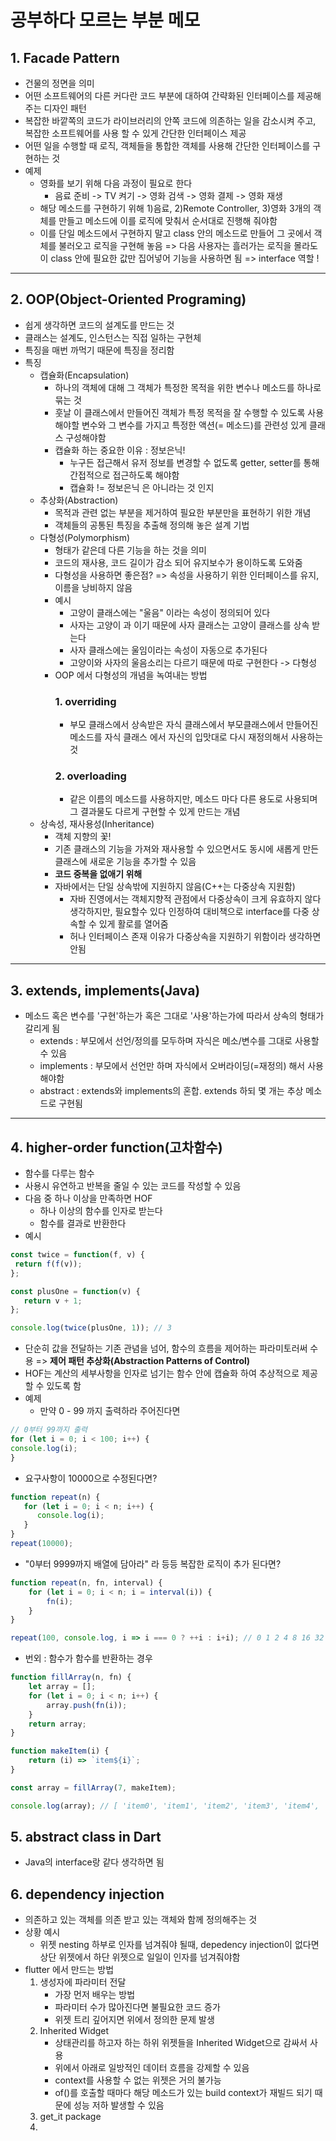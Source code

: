 # 공부하다 모르는 부분 메모
## 1. Facade Pattern
 - 건물의 정면을 의미
 - 어떤 소프트웨어의 다른 커다란 코드 부분에 대하여 간략화된 인터페이스를 제공해주는 디자인 패턴
 - 복잡한 바깥쪽의 코드가 라이브러리의 안쪽 코드에 의존하는 일을 감소시켜 주고, 복잡한 소프트웨어를 사용 할 수 있게 간단한 인터페이스 제공
 - 어떤 일을 수행할 때 로직, 객체들을 통합한 객체를 사용해 간단한 인터페이스를 구현하는 것
 - 예제
   - 영화를 보기 위해 다음 과정이 필요로 한다
      - 음료 준비 -> TV 켜기 -> 영화 검색 -> 영화 결제 -> 영화 재생
   - 해당 메소드를 구현하기 위해 1)음료, 2)Remote Controller, 3)영화 3개의 객체를 만들고 메소드에 이를 로직에 맞춰서 순서대로 진행해 줘야함
   - 이를 단일 메소드에서 구현하지 말고 class 안의 메소드로 만들어 그 곳에서 객체를 불러오고 로직을 구현해 놓음 => 다음 사용자는 흘러가는 로직을 몰라도 이 class 안에 필요한 값만 집어넣어 기능을 사용하면 됨 => interface 역할 !

 ---
## 2. OOP(Object-Oriented Programing)
 - 쉽게 생각하면 코드의 설계도를 만드는 것
 - 클래스는 설계도, 인스턴스는 직접 일하는 구현체
 - 특징을 매번 까먹기 때문에 특징을 정리함
 - 특징
   - 캡슐화(Encapsulation)
      - 하나의 객체에 대해 그 객체가 특정한 목적을 위한 변수나 메소드를 하나로 묶는 것
      - 훗날 이 클래스에서 만들어진 객체가 특정 목적을 잘 수행할 수 있도록 사용해야할 변수와 그 변수를 가지고 특정한 액션(= 메소드)를 관련성 있게 클래스 구성해야함
      - 캡슐화 하는 중요한 이유 : 정보은닉!
         - 누구든 접근해서 유저 정보를 변경할 수 없도록 getter, setter를 통해 간접적으로 접근하도록 해야함
         - 캡슐화 != 정보은닉 은 아니라는 것 인지
   - 추상화(Abstraction)
      - 목적과 관련 없는 부분을 제거하여 필요한 부분만을 표현하기 위한 개념
      - 객체들의 공통된 특징을 추출해 정의해 놓은 설계 기법
   - 다형성(Polymorphism)
      - 형태가 같은데 다른 기능을 하는 것을 의미
      - 코드의 재사용, 코드 길이가 감소 되어 유지보수가 용이하도록 도와줌
      - 다형성을 사용하면 좋은점? => 속성을 사용하기 위한 인터페이스를 유지, 이름을 낭비하지 않음
      - 예시
         - 고양이 클래스에는 "울음" 이라는 속성이 정의되어 있다
         - 사자는 고양이 과 이기 때문에 사자 클래스는 고양이 클래스를 상속 받는다
         - 사자 클래스에는 울임이라는 속성이 자동으로 추가된다
         - 고양이와 사자의 울음소리는 다르기 때문에 따로 구현한다 -> 다형성
      - OOP 에서 다형성의 개념을 녹여내는 방법
         ### 1. overriding
          - 부모 클래스에서 상속받은 자식 클래스에서 부모클래스에서 만들어진 메소드를 자식 클래스 에서 자신의 입맛대로 다시 재정의해서 사용하는 것
         ### 2. overloading
          - 같은 이름의 메소드를 사용하지만, 메소드 마다 다른 용도로 사용되며 그 결과물도 다르게 구현할 수 있게 만드는 개념
   - 상속성, 재사용성(Inheritance)
      - 객체 지향의 꽃!
      - 기존 클래스의 기능을 가져와 재사용할 수 있으면서도 동시에 새롭게 만든 클래스에 새로운 기능을 추가할 수 있음
      - **코드 중복을 없애기 위해**
      - 자바에서는 단일 상속밖에 지원하지 않음(C++는 다중상속 지원함)
         - 자바 진영에서는 객체지향적 관점에서 다중상속이 크게 유효하지 않다 생각하지만, 필요할수 있다 인정하여 대비책으로 interface를 다중 상속할 수 있게 활로를 열어줌
         - 허나 인터페이스 존재 이유가 다중상속을 지원하기 위함이라 생각하면 안됨

 ---
 ## 3. extends, implements(Java)
  - 메소드 혹은 변수를 '구현'하는가 혹은 그대로 '사용'하는가에 따라서 상속의 형태가 갈리게 됨
      - extends : 부모에서 선언/정의를 모두하며 자식은 메소/변수를 그대로 사용할 수 있음
      - implements : 부모에서 선언만 하며 자식에서 오버라이딩(=재정의) 해서 사용해야함
      - abstract : extends와 implements의 혼합. extends 하되 몇 개는 추상 메소드로 구현됨

 ---
 ## 4. higher-order function(고차함수)
  - 함수를 다루는 함수
  - 사용시 유연하고 반복을 줄일 수 있는 코드를 작성할 수 있음
  - 다음 중 하나 이상을 만족하면 HOF
      - 하나 이상의 함수를 인자로 받는다
      - 함수를 결과로 반환한다
  - 예시
   ```javascript
   const twice = function(f, v) {
    return f(f(v));
   };

   const plusOne = function(v) {
      return v + 1;
   };

   console.log(twice(plusOne, 1)); // 3
   ```

 - 단순히 값을 전달하는 기존 관념을 넘어, 함수의 흐름을 제어하는 파라미토러써 수용 => **제어 패턴 추상화(Abstraction Patterns of Control)**
 - HOF는 계산의 세부사항을 인자로 넘기는 함수 안에 캡슐화 하여 추상적으로 제공할 수 있도록 함
 - 예제
   - 만약 0 - 99 까지 출력하라 주어진다면
```javascript
// 0부터 99까지 출력
for (let i = 0; i < 100; i++) {
console.log(i);
}
```
   - 요구사항이 10000으로 수정된다면?
```javascript
function repeat(n) {
   for (let i = 0; i < n; i++) {
      console.log(i);
   }
}
repeat(10000);
```
   - "0부터 9999까지 배열에 담아라" 라 등등 복잡한 로직이 추가 된다면?
```javascript
function repeat(n, fn, interval) {
    for (let i = 0; i < n; i = interval(i)) {
        fn(i);
    }
}

repeat(100, console.log, i => i === 0 ? ++i : i+i); // 0 1 2 4 8 16 32 64
```
   - 번외 : 함수가 함수를 반환하는 경우
```javascript
function fillArray(n, fn) {
    let array = [];
    for (let i = 0; i < n; i++) {
        array.push(fn(i));
    }
    return array;
}

function makeItem(i) {
    return (i) => `item${i}`;
}

const array = fillArray(7, makeItem);

console.log(array); // [ 'item0', 'item1', 'item2', 'item3', 'item4', 'item5', 'item6' ]
```


 ## 5. abstract class in Dart
  - Java의 interface랑 같다 생각하면 됨


## 6. dependency injection
 - 의존하고 있는 객체를 의존 받고 있는 객체와 함께 정의해주는 것
 - 상황 예시
      - 위젯 nesting 하부로 인자를 넘겨줘야 될때, depedency injection이 없다면 상단 위젯에서 하단 위젯으로 일일이 인자를 넘겨줘야함
 - flutter 에서 만드는 방법  
   1. 생성자에 파라미터 전달
      - 가장 먼저 배우는 방법  
      - 파라미터 수가 많아진다면 불필요한 코드 증가
      - 위젯 트리 깊어지면 위에서 정의한 문제 발생  
   2. Inherited Widget
      - 상태관리를 하고자 하는 하위 위젯들을 Inherited Widget으로 감싸서 사용
      - 위에서 아래로 일방적인 데이터 흐름을 강제할 수 있음
      - context를 사용할 수 없는 위젯은 거의 불가능
      - of()를 호출할 때마다 해당 메소드가 있는 build context가 재빌드 되기 때문에 성능 저하 발생할 수 있음  
   3. get_it package  
   4.   
